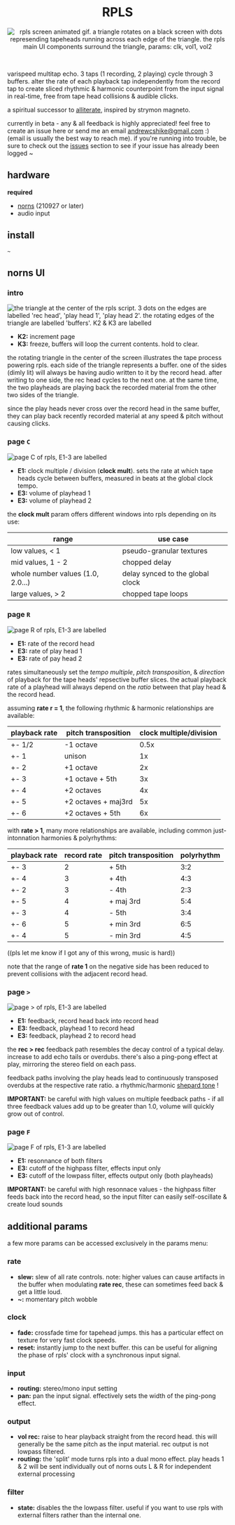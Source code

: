 <h1 align="center">RPLS</h1>
<p align="center">
  <img src="https://raw.githubusercontent.com/andr-ew/rpls/v1/lib/doc/img/rpls.gif" alt="rpls screen animated gif. a triangle rotates on a black screen with dots represending tapeheads running across each edge of the triangle. the rpls main UI components surround the triangle, params: clk, vol1, vol2"/>
</p>
<br>

varispeed multitap echo. 3 taps (1 recording, 2 playing) cycle through 3 buffers. alter the rate of each playback tap independently from the record tap to create sliced rhythmic & harmonic counterpoint from the input signal in real-time, free from tape head collisions & audible clicks.

a spiritual successor to [alliterate](https://github.com/andr-ew/prosody#alliterate), inspired by strymon magneto.

currently in beta - any & all feedback is highly appreciated! feel free to create an issue here or send me an email andrewcshike@gmail.com :) (email is usually the best way to reach me). if you're running into trouble, be sure to check out the [issues](https://github.com/andr-ew/ndls/issues) section to see if your issue has already been logged ~

## hardware

**required**

- [norns](https://github.com/p3r7/awesome-monome-norns) (210927 or later)
- audio input

## install

```
~
```

## norns UI

### intro

![the triangle at the center of the rpls script. 3 dots on the edges are labelled 'rec head', 'play head 1', 'play head 2'. the rotating edges of the triangle are labelled 'buffers'. K2 & K3 are labelled](/lib/doc/img/rpls-02.png)

- **K2:** increment page
- **K3:** freeze, buffers will loop the current contents. hold to clear.

the rotating triangle in the center of the screen illustrates the tape process powering rpls. each side of the triangle represents a buffer. one of the sides (dimly lit) will always be having audio written to it by the record head. after writing to one side, the rec head cycles to the next one. at the same time, the two playheads are playing back the recorded material from the other two sides of the triangle. 

since the play heads never cross over the record head in the same buffer, they can play back recently recorded material at any speed & pitch without causing clicks.

### page `C`

![page C of rpls, E1-3 are labelled](/lib/doc/img/rpls-01.png)

- **E1:** clock multiple / division (**clock mult**). sets the rate at which tape heads cycle between buffers, measured in beats at the global clock tempo.
- **E3:** volume of playhead 1
- **E3:** volume of playhead 2

the **clock mult** param offers different windows into rpls depending on its use:

| range                             | use case                         |
| ---                               | ---                              |
| low values, < 1                   | pseudo-granular textures         |
| mid values, 1 - 2                 | chopped delay                    |
| whole number values (1.0, 2.0...) | delay synced to the global clock |
| large values, > 2                 | chopped tape loops               |

### page `R`

![page R of rpls, E1-3 are labelled](/lib/doc/img/rpls-03.png)

- **E1:** rate of the record head
- **E3:** rate of play head 1
- **E3:** rate of pay head 2

rates simultaneously set the _tempo multiple_, _pitch transposition_, & _direction_ of playback for the tape heads' repsective buffer slices. the actual playback rate of a playhead will always depend on the _ratio_ between that play head & the record head.

assuming **rate r = 1**, the following rhythmic & harmonic relationships are available:

| playback rate | pitch transposition | clock multiple/division |
| ---           | ---                 | ---                     |
| +- 1/2        | -1 octave           | 0.5x                    |
| +- 1          | unison              | 1x                      |
| +- 2          | +1 octave           | 2x                      |
| +- 3          | +1 octave + 5th     | 3x                      |
| +- 4          | +2 octaves          | 4x                      |
| +- 5          | +2 octaves + maj3rd | 5x                      |
| +- 6          | +2 octaves + 5th    | 6x                      |

with **rate > 1**, many more relationships are available, including common just-intonnation harmonies & polyrhythms:

| playback rate | record rate | pitch transposition | polyrhythm |
| ---           | ---         | ---                 | ---        |
| +- 3          | 2           | + 5th               | 3:2        |
| +- 4          | 3           | + 4th               | 4:3        |
| +- 2          | 3           | - 4th               | 2:3        |
| +- 5          | 4           | + maj 3rd           | 5:4        |
| +- 3          | 4           | - 5th               | 3:4        |
| +- 6          | 5           | + min 3rd           | 6:5        |
| +- 4          | 5           | - min 3rd           | 4:5        |

((pls let me know if I got any of this wrong, music is hard))

note that the range of **rate 1** on the negative side has been reduced to prevent collisions with the adjacent record head. 

### page `>`

![page > of rpls, E1-3 are labelled](/lib/doc/img/rpls-04.png)

- **E1:** feedback, record head back into record head
- **E3:** feedback, playhead 1 to record head
- **E3:** feedback, playhead 2 to record head

the **rec > rec** feedback path resembles the decay control of a typical delay. increase to add echo tails or overdubs. there's also a ping-pong effect at play, mirroring the stereo field on each pass.

feedback paths involving the play heads lead to continuously transposed overdubs at the respective rate ratio. a rhythmic/harmonic [shepard tone](https://en.wikipedia.org/wiki/Shepard_tone) !

**IMPORTANT:** be careful with high values on multiple feedback paths - if all three feedback values add up to be greater than 1.0, volume will quickly grow out of control.

### page `F`

![page F of rpls, E1-3 are labelled](/lib/doc/img/rpls-05.png)

- **E1:** resonnance of both filters
- **E3:** cutoff of the highpass filter, effects input only
- **E3:** cutoff of the lowpass filter, effects output only (both playheads)

**IMPORTANT:** be careful with high resonnace values - the highpass filter feeds back into the record head, so the input filter can easily self-oscillate & create loud sounds

## additional params

a few more params can be accessed exclusively in the params menu:

### rate

- **slew:** slew of all rate controls. note: higher values can cause artifacts in the buffer when modulating **rate rec**, these can sometimes feed back & get a little loud.
- **~:** momentary pitch wobble

### clock

- **fade:** crossfade time for tapehead jumps. this has a particular effect on texture for very fast clock speeds.
- **reset:** instantly jump to the next buffer. this can be useful for aligning the phase of rpls' clock with a synchronous input signal.

### input

- **routing:** stereo/mono input setting
- **pan:** pan the input signal. effectively sets the width of the ping-pong effect.

### output

- **vol rec:** raise to hear playback straight from the record head. this will generally be the same pitch as the input material. rec output is not lowpass filtered.
- **routing:** the 'split' mode turns rpls into a dual mono effect. play heads 1 & 2 will be sent individually out of norns outs L & R for independent external processing

### filter

- **state:** disables the the lowpass filter. useful if you want to use rpls with external filters rather than the internal one.
